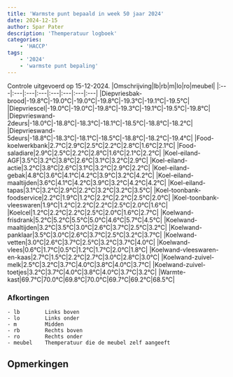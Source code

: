 ```yaml
---
title: 'Warmste punt bepaald in week 50 jaar 2024'
date: 2024-12-15
author: Spar Pater
description: 'Themperatuur logboek'
categories:
    - 'HACCP'
tags:
    - '2024'
    - 'warmste punt bepaling'
---
```

Controle uitgevoerd op 15-12-2024.
|Omschrijving|lb|rb|m|lo|ro|meubel|
|:---|:---|:---|:---|:---|:---|:---|:---|
|Diepvriesbak-brood|-19.8°C|-19.0°C|-19.0°C|-19.8°C|-19.3°C|-19.1°C|-19.5°C|
|Diepvriescel|-19.0°C|-19.0°C|-19.8°C|-19.3°C|-19.1°C|-19.5°C|-19.8°C|
|Diepvrieswand-2deurs|-18.0°C|-18.8°C|-18.3°C|-18.1°C|-18.5°C|-18.8°C|-18.2°C|
|Diepvrieswand-5deurs|-18.8°C|-18.3°C|-18.1°C|-18.5°C|-18.8°C|-18.2°C|-19.4°C|
|Food-koelwerkbank|2.7°C|2.9°C|2.5°C|2.2°C|2.8°C|1.6°C|2.1°C|
|Food-saladiare|2.9°C|2.5°C|2.2°C|2.8°C|1.6°C|2.1°C|2.2°C|
|Koel-eiland-AGF|3.5°C|3.2°C|3.8°C|2.6°C|3.1°C|3.2°C|2.9°C|
|Koel-eiland-actie|3.2°C|3.8°C|2.6°C|3.1°C|3.2°C|2.9°C|2.2°C|
|Koel-eiland-gebak|4.8°C|3.6°C|4.1°C|4.2°C|3.9°C|3.2°C|4.2°C|
|Koel-eiland-maaltijden|3.6°C|4.1°C|4.2°C|3.9°C|3.2°C|4.2°C|4.2°C|
|Koel-eiland-tapas|3.1°C|3.2°C|2.9°C|2.2°C|3.2°C|3.2°C|3.5°C|
|Koel-toonbank-foodservice|2.2°C|1.9°C|1.2°C|2.2°C|2.2°C|2.5°C|2.0°C|
|Koel-toonbank-vleeswaren|1.9°C|1.2°C|2.2°C|2.2°C|2.5°C|2.0°C|1.6°C|
|Koelcel|1.2°C|2.2°C|2.2°C|2.5°C|2.0°C|1.6°C|2.7°C|
|Koelwand-frisdrank|5.2°C|5.2°C|5.5°C|5.0°C|4.6°C|5.7°C|4.5°C|
|Koelwand-maaltijden|3.2°C|3.5°C|3.0°C|2.6°C|3.7°C|2.5°C|3.2°C|
|Koelwand-panklaar|3.5°C|3.0°C|2.6°C|3.7°C|2.5°C|3.2°C|3.7°C|
|Koelwand-vetten|3.0°C|2.6°C|3.7°C|2.5°C|3.2°C|3.7°C|4.0°C|
|Koelwand-vlees|0.6°C|1.7°C|0.5°C|1.2°C|1.7°C|2.0°C|1.8°C|
|Koelwand-vleeswaren-en-kaas|2.7°C|1.5°C|2.2°C|2.7°C|3.0°C|2.8°C|3.0°C|
|Koelwand-zuivel-melk|2.5°C|3.2°C|3.7°C|4.0°C|3.8°C|4.0°C|3.7°C|
|Koelwand-zuivel-toetjes|3.2°C|3.7°C|4.0°C|3.8°C|4.0°C|3.7°C|3.2°C|
|Warmte-kast|69.7°C|70.0°C|69.8°C|70.0°C|69.7°C|69.2°C|68.5°C|

### Afkortingen
    - lb        Links boven
    - lo        Links onder
    - m         Midden
    - rb        Rechts boven
    - ro        Rechts onder
    - meubel    Themperatuur die de meubel zelf aangeeft

## Opmerkingen


